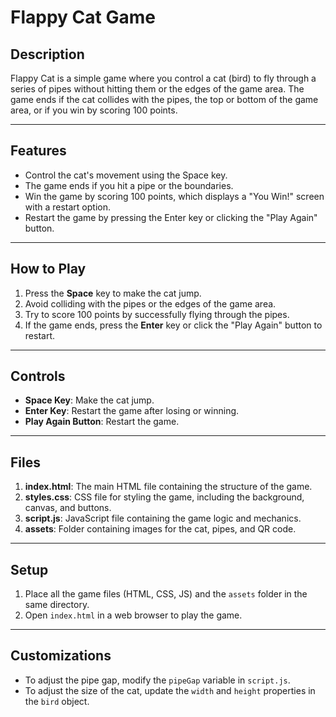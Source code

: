 # Flappy Cat Game

## Description
Flappy Cat is a simple game where you control a cat (bird) to fly through a series of pipes without hitting them or the edges of the game area. The game ends if the cat collides with the pipes, the top or bottom of the game area, or if you win by scoring 100 points.

---

## Features
- Control the cat's movement using the Space key.
- The game ends if you hit a pipe or the boundaries.
- Win the game by scoring 100 points, which displays a "You Win!" screen with a restart option.
- Restart the game by pressing the Enter key or clicking the "Play Again" button.

---

## How to Play
1. Press the **Space** key to make the cat jump.
2. Avoid colliding with the pipes or the edges of the game area.
3. Try to score 100 points by successfully flying through the pipes.
4. If the game ends, press the **Enter** key or click the "Play Again" button to restart.

---

## Controls
- **Space Key**: Make the cat jump.
- **Enter Key**: Restart the game after losing or winning.
- **Play Again Button**: Restart the game.

---

## Files
1. **index.html**: The main HTML file containing the structure of the game.
2. **styles.css**: CSS file for styling the game, including the background, canvas, and buttons.
3. **script.js**: JavaScript file containing the game logic and mechanics.
4. **assets**: Folder containing images for the cat, pipes, and QR code.

---

## Setup
1. Place all the game files (HTML, CSS, JS) and the `assets` folder in the same directory.
2. Open `index.html` in a web browser to play the game.

---

## Customizations
- To adjust the pipe gap, modify the `pipeGap` variable in `script.js`.
- To adjust the size of the cat, update the `width` and `height` properties in the `bird` object.
